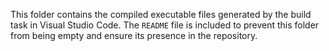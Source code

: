 This folder contains the compiled executable files generated by the build task in Visual Studio Code. The `README` file is included to prevent this folder from being empty and ensure its presence in the repository.
